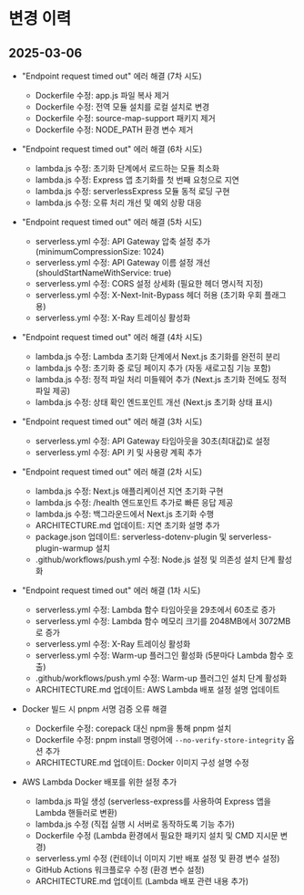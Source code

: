 # 변경 이력

## 2025-03-06
- "Endpoint request timed out" 에러 해결 (7차 시도)
  - Dockerfile 수정: app.js 파일 복사 제거
  - Dockerfile 수정: 전역 모듈 설치를 로컬 설치로 변경
  - Dockerfile 수정: source-map-support 패키지 제거
  - Dockerfile 수정: NODE_PATH 환경 변수 제거

- "Endpoint request timed out" 에러 해결 (6차 시도)
  - lambda.js 수정: 초기화 단계에서 로드하는 모듈 최소화
  - lambda.js 수정: Express 앱 초기화를 첫 번째 요청으로 지연
  - lambda.js 수정: serverlessExpress 모듈 동적 로딩 구현
  - lambda.js 수정: 오류 처리 개선 및 예외 상황 대응

- "Endpoint request timed out" 에러 해결 (5차 시도)
  - serverless.yml 수정: API Gateway 압축 설정 추가 (minimumCompressionSize: 1024)
  - serverless.yml 수정: API Gateway 이름 설정 개선 (shouldStartNameWithService: true)
  - serverless.yml 수정: CORS 설정 상세화 (필요한 헤더 명시적 지정)
  - serverless.yml 수정: X-Next-Init-Bypass 헤더 허용 (초기화 우회 플래그용)
  - serverless.yml 수정: X-Ray 트레이싱 활성화

- "Endpoint request timed out" 에러 해결 (4차 시도)
  - lambda.js 수정: Lambda 초기화 단계에서 Next.js 초기화를 완전히 분리
  - lambda.js 수정: 초기화 중 로딩 페이지 추가 (자동 새로고침 기능 포함)
  - lambda.js 수정: 정적 파일 처리 미들웨어 추가 (Next.js 초기화 전에도 정적 파일 제공)
  - lambda.js 수정: 상태 확인 엔드포인트 개선 (Next.js 초기화 상태 표시)

- "Endpoint request timed out" 에러 해결 (3차 시도)
  - serverless.yml 수정: API Gateway 타임아웃을 30초(최대값)로 설정
  - serverless.yml 수정: API 키 및 사용량 계획 추가

- "Endpoint request timed out" 에러 해결 (2차 시도)
  - lambda.js 수정: Next.js 애플리케이션 지연 초기화 구현
  - lambda.js 수정: /health 엔드포인트 추가로 빠른 응답 제공
  - lambda.js 수정: 백그라운드에서 Next.js 초기화 수행
  - ARCHITECTURE.md 업데이트: 지연 초기화 설명 추가
  - package.json 업데이트: serverless-dotenv-plugin 및 serverless-plugin-warmup 설치
  - .github/workflows/push.yml 수정: Node.js 설정 및 의존성 설치 단계 활성화

- "Endpoint request timed out" 에러 해결 (1차 시도)
  - serverless.yml 수정: Lambda 함수 타임아웃을 29초에서 60초로 증가
  - serverless.yml 수정: Lambda 함수 메모리 크기를 2048MB에서 3072MB로 증가
  - serverless.yml 수정: X-Ray 트레이싱 활성화
  - serverless.yml 수정: Warm-up 플러그인 활성화 (5분마다 Lambda 함수 호출)
  - .github/workflows/push.yml 수정: Warm-up 플러그인 설치 단계 활성화
  - ARCHITECTURE.md 업데이트: AWS Lambda 배포 설정 설명 업데이트

- Docker 빌드 시 pnpm 서명 검증 오류 해결
  - Dockerfile 수정: corepack 대신 npm을 통해 pnpm 설치
  - Dockerfile 수정: pnpm install 명령어에 `--no-verify-store-integrity` 옵션 추가
  - ARCHITECTURE.md 업데이트: Docker 이미지 구성 설명 수정

- AWS Lambda Docker 배포를 위한 설정 추가
  - lambda.js 파일 생성 (serverless-express를 사용하여 Express 앱을 Lambda 핸들러로 변환)
  - lambda.js 수정 (직접 실행 시 서버로 동작하도록 기능 추가)
  - Dockerfile 수정 (Lambda 환경에서 필요한 패키지 설치 및 CMD 지시문 변경)
  - serverless.yml 수정 (컨테이너 이미지 기반 배포 설정 및 환경 변수 설정)
  - GitHub Actions 워크플로우 수정 (환경 변수 설정)
  - ARCHITECTURE.md 업데이트 (Lambda 배포 관련 내용 추가)
